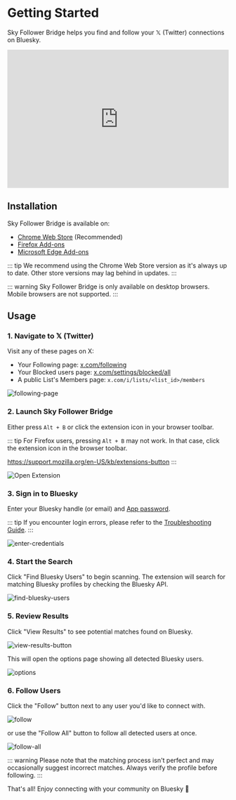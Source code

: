 # Getting Started

Sky Follower Bridge helps you find and follow your 𝕏 (Twitter) connections on Bluesky.

<iframe width="100%" height="315" src="https://www.youtube.com/embed/dfMK07PJeL4?si=SDC7P8basmoOOdjw" title="YouTube video player" frameborder="0" allow="accelerometer; autoplay; clipboard-write; encrypted-media; gyroscope; picture-in-picture; web-share" referrerpolicy="strict-origin-when-cross-origin" allowfullscreen></iframe>



## Installation

Sky Follower Bridge is available on:

- [Chrome Web Store](https://chrome.google.com/webstore/detail/sky-follower-bridge/behhbpbpmailcnfbjagknjngnfdojpko) (Recommended)
- [Firefox Add-ons](https://addons.mozilla.org/en-US/firefox/addon/sky-follower-bridge/)
- [Microsoft Edge Add-ons](https://microsoftedge.microsoft.com/addons/detail/sky-follower-bridge/dpeolmdblhfolkhlhbhlofkkpaojnnbb)

::: tip
We recommend using the Chrome Web Store version as it's always up to date. Other store versions may lag behind in updates.
:::

::: warning
Sky Follower Bridge is only available on desktop browsers. Mobile browsers are not supported.
:::

## Usage

### 1. Navigate to 𝕏 (Twitter)

Visit any of these pages on X:
- Your Following page: [x.com/following](https://x.com/following)
- Your Blocked users page: [x.com/settings/blocked/all](https://x.com/settings/blocked/all)
- A public List's Members page: `x.com/i/lists/<list_id>/members`

![following-page](/images/following-page.png)

### 2. Launch Sky Follower Bridge

Either press `Alt + B` or click the extension icon in your browser toolbar.

::: tip
For Firefox users, pressing `Alt + B` may not work. In that case, click the extension icon in the browser toolbar.

https://support.mozilla.org/en-US/kb/extensions-button
:::

![Open Extension](/images/open-extension.png)

### 3. Sign in to Bluesky

Enter your Bluesky handle (or email) and [App password](https://bsky.app/settings/app-passwords).

::: tip
If you encounter login errors, please refer to the [Troubleshooting Guide](/troubleshooting).
:::

![enter-credentials](/images/enter-credentials.png)

### 4. Start the Search

Click "Find Bluesky Users" to begin scanning. The extension will search for matching Bluesky profiles by checking the Bluesky API.

![find-bluesky-users](/images/scan-users.png)

### 5. Review Results

Click "View Results" to see potential matches found on Bluesky.

![view-results-button](/images/click-results.png)

This will open the options page showing all detected Bluesky users.

![options](/images/options.png)

### 6. Follow Users

Click the "Follow" button next to any user you'd like to connect with.

![follow](/images/click-follow-btn.png)

or use the "Follow All" button to follow all detected users at once.

![follow-all](/images/follow-all-btn.png)

::: warning
Please note that the matching process isn't perfect and may occasionally suggest incorrect matches. Always verify the profile before following.
:::

That's all! Enjoy connecting with your community on Bluesky 🎉
